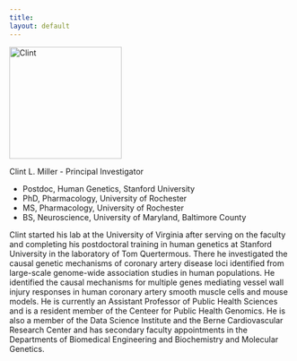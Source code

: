 ```yaml
---
title: 
layout: default
---
```


<img src="http://clintmil.github.io/millerlab/images/clintphoto.jpg" alt="Clint" width="200" height="200">

Clint L. Miller - Principal Investigator
* Postdoc, Human Genetics, Stanford University 
* PhD, Pharmacology, University of Rochester
* MS, Pharmacology, University of Rochester
* BS, Neuroscience, University of Maryland, Baltimore County

Clint started his lab at the University of Virginia after serving on the faculty and completing his postdoctoral training in human genetics at Stanford University in the laboratory of Tom Quertermous. There he investigated the causal genetic mechanisms of coronary artery disease loci identified from large-scale genome-wide association studies in human populations. He identified the causal mechanisms for multiple genes mediating vessel wall injury responses in human coronary artery smooth muscle cells and mouse models. He is currently an Assistant Professor of Public Health Sciences and is a resident member of the Centeer for Public Health Genomics. He is also a member of the Data Science Institute and the Berne Cardiovascular Research Center and has secondary faculty appointments in the Departments of Biomedical Engineering and Biochemistry and Molecular Genetics.

